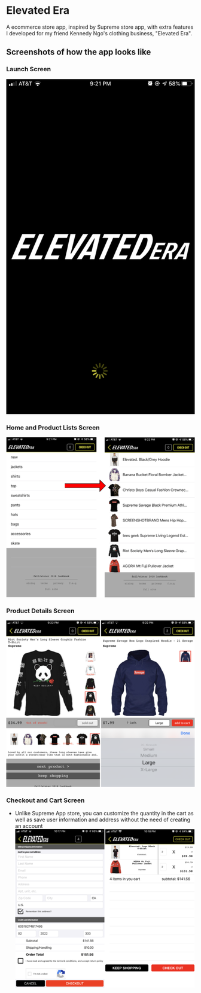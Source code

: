 # Elevated Era
A ecommerce store app, inspired by Supreme store app, with extra features I developed for my friend Kennedy Ngo's clothing business, "Elevated Era".


## Screenshots of how the app looks like
### Launch Screen
![Launch screenshot](/photos/launch.PNG)

### Home and Product Lists Screen
![Home Screen and Product Screen](/photos/home.png)

### Product Details Screen
![Detailed Screen](/photos/detail.png)

### Checkout and Cart Screen
- Unlike Supreme App store, you can customize the quantity in the cart as well as save user information and address without the need of creating an account
![Checkout and Cart Screen](/photos/checkout-cart.png)
